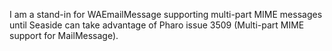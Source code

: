 I am a stand-in for WAEmailMessage supporting multi-part MIME messages until Seaside can take advantage of Pharo issue 3509 (Multi-part MIME support for MailMessage).